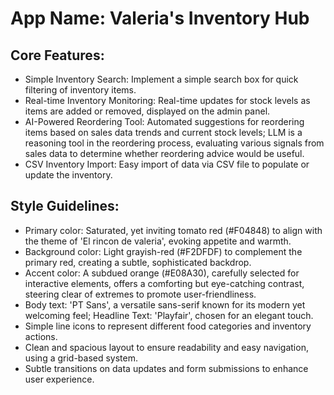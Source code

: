 # **App Name**: Valeria's Inventory Hub

## Core Features:

- Simple Inventory Search: Implement a simple search box for quick filtering of inventory items.
- Real-time Inventory Monitoring: Real-time updates for stock levels as items are added or removed, displayed on the admin panel.
- AI-Powered Reordering Tool: Automated suggestions for reordering items based on sales data trends and current stock levels; LLM is a reasoning tool in the reordering process, evaluating various signals from sales data to determine whether reordering advice would be useful.
- CSV Inventory Import: Easy import of data via CSV file to populate or update the inventory.

## Style Guidelines:

- Primary color: Saturated, yet inviting tomato red (#F04848) to align with the theme of 'El rincon de valeria', evoking appetite and warmth.
- Background color: Light grayish-red (#F2DFDF) to complement the primary red, creating a subtle, sophisticated backdrop.
- Accent color: A subdued orange (#E08A30), carefully selected for interactive elements, offers a comforting but eye-catching contrast, steering clear of extremes to promote user-friendliness.
- Body text: 'PT Sans', a versatile sans-serif known for its modern yet welcoming feel; Headline Text: 'Playfair', chosen for an elegant touch.
- Simple line icons to represent different food categories and inventory actions.
- Clean and spacious layout to ensure readability and easy navigation, using a grid-based system.
- Subtle transitions on data updates and form submissions to enhance user experience.